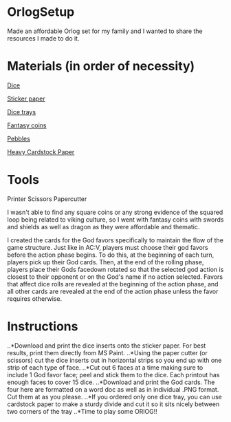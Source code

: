 # OrlogSetup
Made an affordable Orlog set for my family and I wanted to share the resources I made to do it. 

# Materials (in order of necessity)
[Dice](https://www.amazon.com/gp/product/B07N7Y4RPW/ref=ppx_yo_dt_b_asin_image_o04_s00?ie=UTF8&psc=1 "From Amazon")

[Sticker paper](https://www.amazon.com/gp/product/B07T1HRYL5/ref=ppx_yo_dt_b_asin_image_o03_s00?ie=UTF8&psc=1 "From Amazon")

[Dice trays](https://www.amazon.com/gp/product/B07MYQZG4M/ref=ppx_yo_dt_b_asin_image_o02_s00?ie=UTF8&psc=1 "From Amazon")

[Fantasy coins](https://www.amazon.com/gp/product/B07ZPGTW96/ref=ppx_yo_dt_b_asin_image_o02_s00?ie=UTF8&psc=1 "From Amazon")

[Pebbles](https://www.amazon.com/gp/product/B074N8X3GQ/ref=ppx_yo_dt_b_asin_image_o02_s00?ie=UTF8&psc=1 "From Amazon")

[Heavy Cardstock Paper](https://www.amazon.com/Neenah-Cardstock-Heavy-Weight-Brightness-91437/dp/B07D4YF3K4/ref=sr_1_6?dchild=1&keywords=cardstock+paper&qid=1605891777&sr=8-6 "From Amazon")

# Tools
Printer
Scissors
Papercutter

I wasn't able to find any square coins or any strong evidence of the squared loop being related to viking culture, so I went with fantasy coins with swords and shields as well as dragon as they were affordable and thematic. 

I created the cards for the God favors specifically to maintain the flow of the game structure. Just like in AC:V, players must choose their god favors before the action phase begins. To do this, at the beginning of each turn, players pick up their God cards. Then, at the end of the rolling phase, players place their Gods facedown rotated so that the selected god action is closest to their opponent or on the God's name if no action selected. Favors that affect dice rolls are revealed at the beginning of the action phase, and all other cards are revealed at the end of the action phase unless the favor requires otherwise. 

# Instructions
..*Download and print the dice inserts onto the sticker paper. For best results, print them directly from MS Paint.
..*Using the paper cutter (or scissors) cut the dice inserts out in horizontal strips so you end up with one strip of each type of face.
..*Cut out 6 faces at a time making sure to include 1 God favor face; peel and stick them to the dice. Each printout has enough faces to cover 15 dice.
..*Download and print the God cards. The four here are formatted on a word doc as well as in individual .PNG format. Cut them at as you please.
..*If you ordered only one dice tray, you can use cardstock paper to make a sturdy divide and cut it so it sits nicely between two corners of the tray
..*Time to play some ORlOG!!

